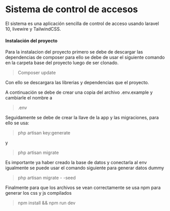 # Sistema de control de accesos

El sistema es una aplicación sencilla de control de acceso usando laravel 10, livewire y TailwindCSS.

#### Instalación del proyecto
Para la instalacion del proyecto primero se debe de descargar las dependencias de composer para ello se debe de usar el siguiente comando en la carpeta base del proyecto luego de ser clonado.

> Composer update

Con ello se descargara las librerias y dependencias que el proyecto.

A continuación se debe de crear una copia del archivo .env.example y cambiarle el nombre a
> .env

Seguidamente se debe de crear la llave de la app y las migraciones, para ello se usa:

> php artisan key:generate 

y 

> php artisan migrate

Es importante ya haber creado la base de datos y conectarla al env
igualmente se puede usar el comando siguiente para generar datos dummy

> php artisan migrate - -seed


Finalmente para que los archivos se vean correctamente se usa npm para generar los css y js compilados

> npm install && npm run dev
